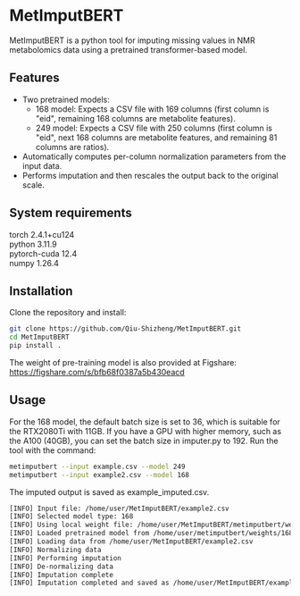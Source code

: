 # MetImputBERT

MetImputBERT is a python tool for imputing missing values in NMR metabolomics data using a pretrained transformer-based model.

## Features

- Two pretrained models:
  - 168 model: Expects a CSV file with 169 columns (first column is "eid", remaining 168 columns are metabolite features).
  - 249 model: Expects a CSV file with 250 columns (first column is "eid", next 168 columns are metabolite features, and remaining 81 columns are ratios).
- Automatically computes per-column normalization parameters from the input data.
- Performs imputation and then rescales the output back to the original scale.

## System requirements
torch 2.4.1+cu124  
python 3.11.9  
pytorch-cuda 12.4    
numpy 1.26.4

## Installation
Clone the repository and install:

```bash
git clone https://github.com/Qiu-Shizheng/MetImputBERT.git
cd MetImputBERT
pip install .
```
The weight of pre-training model is also provided at Figshare: https://figshare.com/s/bfb68f0387a5b430eacd

## Usage
For the 168 model, the default batch size is set to 36, which is suitable for the RTX2080Ti with 11GB. If you have a GPU with higher memory, such as the A100 (40GB), you can set the batch size in imputer.py to 192. Run the tool with the command:

```bash
metimputbert --input example.csv --model 249
metimputbert --input example2.csv --model 168
```
The imputed output is saved as example_imputed.csv.
```bash
[INFO] Input file: /home/user/MetImputBERT/example2.csv
[INFO] Selected model type: 168
[INFO] Using local weight file: /home/user/MetImputBERT/metimputbert/weights/168_model.pt
[INFO] Loaded pretrained model from /home/user/metimputbert/weights/168_model.pt on cuda
[INFO] Loading data from /home/user/MetImputBERT/example2.csv
[INFO] Normalizing data
[INFO] Performing imputation
[INFO] De-normalizing data
[INFO] Imputation complete
[INFO] Imputation completed and saved as /home/user/MetImputBERT/example2_imputed.csv
```

